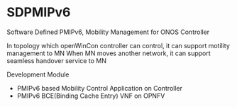 # SDPMIPv6
Software Defined PMIPv6, Mobility Management for ONOS Controller 

In topology which openWinCon controller can control, it can support motility management to MN
When MN moves another network, it can support seamless handover service to MN

Development Module
  - PMIPv6 based Mobility Control Application on Controller
  - PMIPv6 BCE(Binding Cache Entry) VNF on OPNFV
  

